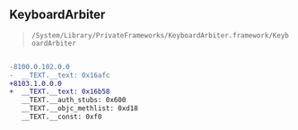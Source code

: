 ## KeyboardArbiter

> `/System/Library/PrivateFrameworks/KeyboardArbiter.framework/KeyboardArbiter`

```diff

-8100.0.102.0.0
-  __TEXT.__text: 0x16afc
+8103.1.0.0.0
+  __TEXT.__text: 0x16b58
   __TEXT.__auth_stubs: 0x600
   __TEXT.__objc_methlist: 0xd18
   __TEXT.__const: 0xf0

```
